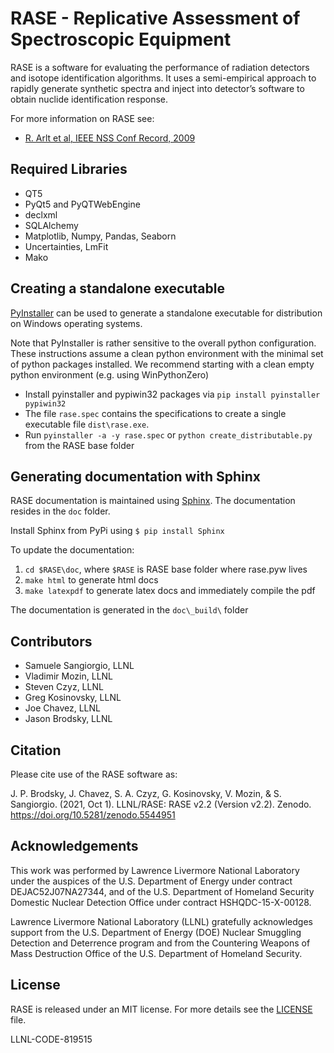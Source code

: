 RASE - Replicative Assessment of Spectroscopic Equipment
========================================================

RASE is a software for evaluating the performance of radiation detectors and isotope identification algorithms.
It uses a semi-empirical approach to rapidly generate synthetic spectra and inject into detector’s software
to obtain nuclide identification response.

For more information on RASE see:
* [R. Arlt et al, IEEE NSS Conf Record, 2009](https://doi.org/10.1109/NSSMIC.2009.5402448)


Required Libraries
----------------------------------
* QT5
* PyQt5 and PyQTWebEngine
* declxml
* SQLAlchemy
* Matplotlib, Numpy, Pandas, Seaborn
* Uncertainties, LmFit
* Mako


Creating a standalone executable
--------------------------------
[PyInstaller](http://www.pyinstaller.org/) can be used to generate a standalone executable for distribution on Windows
operating systems.

Note that PyInstaller is rather sensitive to the overall python configuration. These instructions assume a clean
python environment with the minimal set of python packages installed. We recommend starting with a clean empty python environment 
(e.g. using WinPythonZero)

* Install pyinstaller and pypiwin32 packages via `pip install pyinstaller pypiwin32`
* The file `rase.spec` contains the specifications to create a single executable file `dist\rase.exe`.
* Run `pyinstaller -a -y rase.spec`  or `python create_distributable.py` from the RASE base folder


Generating documentation with Sphinx
------------------------------------
RASE documentation is maintained using [Sphinx](http://www.sphinx-doc.org/en/stable/).
The documentation resides in the `doc` folder.

Install Sphinx from PyPi using
`$ pip install Sphinx`

<!-- For referencing figures by number it is required to install the numfig extension for Sphinx. -->
<!-- Installation is performed with the following steps: -->
<!-- 1. Download and untar the file at this [link](https://sourceforge.net/projects/numfig/files/Releases/sphinx_numfig-r13.tgz/download) -->
<!-- 1. Run `2to3 -w setup.py` -->
<!-- 1. Run `python setup.py install` -->

To update the documentation:
1. `cd $RASE\doc`, where `$RASE` is RASE base folder where rase.pyw lives
1. `make html` to generate html docs
1. `make latexpdf` to generate latex docs and immediately compile the pdf

The documentation is generated in the `doc\_build\` folder


Contributors
------------

- Samuele Sangiorgio, LLNL
- Vladimir Mozin, LLNL
- Steven Czyz, LLNL
- Greg Kosinovsky, LLNL
- Joe Chavez, LLNL
- Jason Brodsky, LLNL


Citation
--------

Please cite use of the RASE software as:

J. P. Brodsky, J. Chavez, S. A. Czyz, G. Kosinovsky, V. Mozin, & S. Sangiorgio. (2021, Oct 1). LLNL/RASE: RASE v2.2 (Version v2.2). Zenodo. https://doi.org/10.5281/zenodo.5544951


Acknowledgements
----------------

This work was performed by Lawrence Livermore National Laboratory under the auspices
of the U.S. Department of Energy  under contract DEJAC52J07NA27344,
and of the U.S. Department of Homeland Security Domestic Nuclear Detection Office
under contract HSHQDC-15-X-00128.

Lawrence Livermore National Laboratory (LLNL) gratefully acknowledges support from
the U.S. Department of Energy (DOE) Nuclear Smuggling Detection and Deterrence
program and from the Countering Weapons of Mass Destruction Office of the U.S.
Department of Homeland Security.


License
-------

RASE is released under an MIT license. For more details see the [LICENSE](/LICENSE) file.

LLNL-CODE-819515
